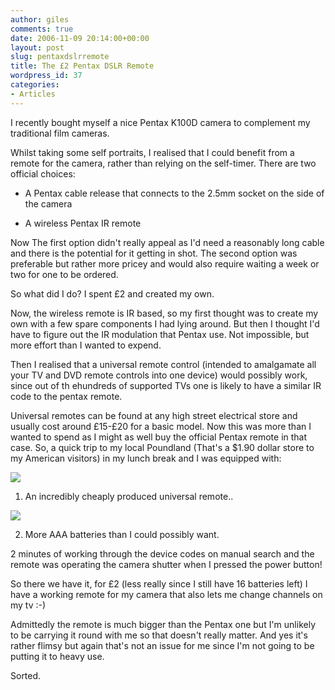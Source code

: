 ```yaml
---
author: giles
comments: true
date: 2006-11-09 20:14:00+00:00
layout: post
slug: pentaxdslrremote
title: The £2 Pentax DSLR Remote
wordpress_id: 37
categories:
- Articles
---
```


I recently bought myself a nice Pentax K100D camera to complement my traditional film cameras.

Whilst taking some self portraits, I realised that I could benefit from a remote for the camera, rather than relying on the self-timer. There are two official choices:



	
  * A Pentax cable release that connects to the 2.5mm socket on the side of the camera

	
  * A wireless Pentax IR remote


Now The first option didn't really appeal as I'd need a reasonably long cable and there is the potential for it getting in shot. The second option was preferable but rather more pricey and would also require waiting a week or two for one to be ordered.

So what did I do? I spent £2 and created my own.

Now, the wireless remote is IR based, so my first thought was to create my own with a few spare components I had lying around. But then I thought I'd have to figure out the IR modulation that Pentax use. Not impossible, but more effort than I wanted to expend.

Then I realised that a universal remote control (intended to amalgamate all your TV and DVD remote controls into one device) would possibly work, since out of th ehundreds of supported TVs one is likely to have a similar IR code to the pentax remote.

Universal remotes can be found at any high street electrical store and usually cost around £15-£20 for a basic model. Now this was more than I wanted to spend as I might as well buy the official Pentax remote in that case. So, a quick trip to my local Poundland (That's a $1.90 dollar store to my American visitors) in my lunch break and I was equipped with:


 [![](http://www.vurt.co.uk/images/remote/remote-small.jpg)](http://www.vurt.co.uk/images/remote/remote.jpg)  




1) An incredibly cheaply produced universal remote..




 [![](http://www.vurt.co.uk/images/remote/batteries-small.jpg)](http://www.vurt.co.uk/images/remote/batteries.jpg)  




2) More AAA batteries than I could possibly want.




2 minutes of working through the device codes on manual search and the remote was operating the camera shutter when I pressed the power button!


So there we have it, for £2 (less really since I still have 16 batteries left) I have a working remote for my camera that also lets me change channels on my tv :-)

Admittedly the remote is much bigger than the Pentax one but I'm unlikely to be carrying it round with me so that doesn't really matter. And yes it's rather flimsy but again that's not an issue for me since I'm not going to be putting it to heavy use.

Sorted.

[ ](http://www.vurt.co.uk/Articles/PentaxDSLRRemote.rss20?seemore=y)
